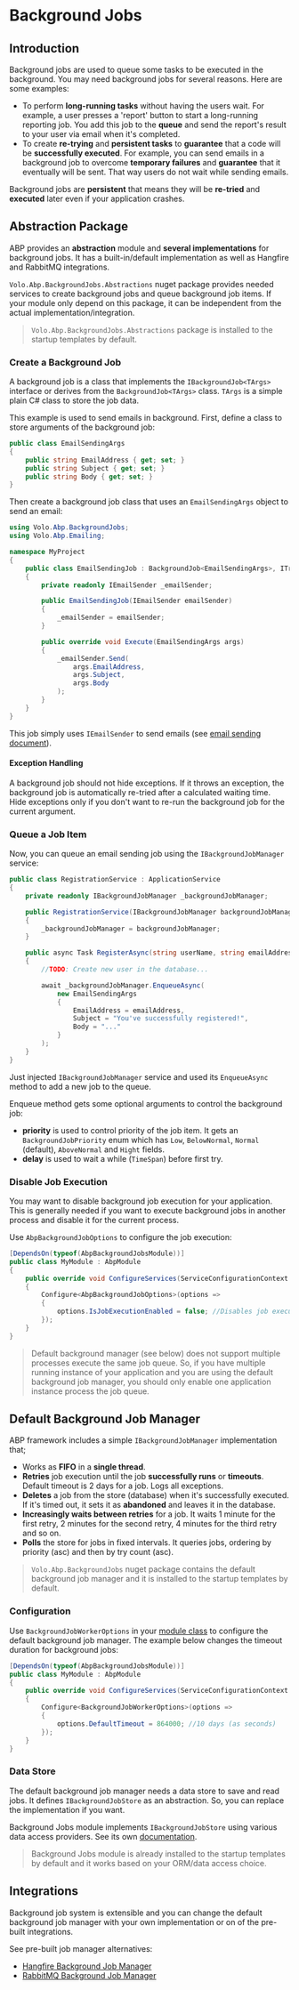 # Background Jobs

## Introduction

Background jobs are used to queue some tasks to be executed in the background. You may need background jobs for several reasons. Here are some examples:

- To perform **long-running tasks** without having the users wait. For example, a user presses a 'report' button to start a long-running reporting job. You add this job to the **queue** and send the report's result to your user via email when it's completed.
- To create **re-trying** and **persistent tasks** to **guarantee** that a code will be **successfully executed**. For example, you can send emails in a background job to overcome **temporary failures** and **guarantee** that it eventually will be sent. That way users do not wait while sending emails.

Background jobs are **persistent** that means they will be **re-tried** and **executed** later even if your application crashes.

## Abstraction Package

ABP provides an **abstraction** module and **several implementations** for background jobs. It has a built-in/default implementation as well as Hangfire and RabbitMQ integrations.

`Volo.Abp.BackgroundJobs.Abstractions` nuget package provides needed services to create background jobs and queue background job items. If your module only depend on this package, it can be independent from the actual implementation/integration.

> `Volo.Abp.BackgroundJobs.Abstractions` package is installed to the startup templates by default.

### Create a Background Job

A background job is a class that implements the `IBackgroundJob<TArgs>` interface or derives from the `BackgroundJob<TArgs>` class. `TArgs` is a simple plain C# class to store the job data.

This example is used to send emails in background. First, define a class to store arguments of the background job:

````csharp
public class EmailSendingArgs
{
    public string EmailAddress { get; set; }
    public string Subject { get; set; }
    public string Body { get; set; }
}
````

Then create a background job class that uses an `EmailSendingArgs` object to send an email:

````csharp
using Volo.Abp.BackgroundJobs;
using Volo.Abp.Emailing;

namespace MyProject
{
    public class EmailSendingJob : BackgroundJob<EmailSendingArgs>, ITransientDependency
    {
        private readonly IEmailSender _emailSender;

        public EmailSendingJob(IEmailSender emailSender)
        {
            _emailSender = emailSender;
        }

        public override void Execute(EmailSendingArgs args)
        {
            _emailSender.Send(
                args.EmailAddress,
                args.Subject,
                args.Body
            );
        }
    }
}
````

This job simply uses `IEmailSender` to send emails (see [email sending document](Emailing.md)).

#### Exception Handling

A background job should not hide exceptions. If it throws an exception, the background job is automatically re-tried after a calculated waiting time. Hide exceptions only if you don't want to re-run the background job for the current argument.

### Queue a Job Item

Now, you can queue an email sending job using the `IBackgroundJobManager` service:

````csharp
public class RegistrationService : ApplicationService
{
    private readonly IBackgroundJobManager _backgroundJobManager;

    public RegistrationService(IBackgroundJobManager backgroundJobManager)
    {
        _backgroundJobManager = backgroundJobManager;
    }

    public async Task RegisterAsync(string userName, string emailAddress, string password)
    {
        //TODO: Create new user in the database...

        await _backgroundJobManager.EnqueueAsync(
            new EmailSendingArgs
            {
                EmailAddress = emailAddress,
                Subject = "You've successfully registered!",
                Body = "..."
            }
        );
    }
}
````

Just injected `IBackgroundJobManager` service and used its `EnqueueAsync` method to add a new job to the queue.

Enqueue method gets some optional arguments to control the background job:

* **priority** is used to control priority of the job item. It gets an `BackgroundJobPriority` enum which has `Low`, `BelowNormal`, `Normal` (default), `AboveNormal` and `Hight` fields.
* **delay** is used to wait a while (`TimeSpan`) before first try.

### Disable Job Execution

You may want to disable background job execution for your application. This is generally needed if you want to execute background jobs in another process and disable it for the current process.

Use `AbpBackgroundJobOptions` to configure the job execution:

````csharp
[DependsOn(typeof(AbpBackgroundJobsModule))]
public class MyModule : AbpModule
{
    public override void ConfigureServices(ServiceConfigurationContext context)
    {
        Configure<AbpBackgroundJobOptions>(options =>
        {
            options.IsJobExecutionEnabled = false; //Disables job execution
        });
    }
}
````

> Default background manager (see below) does not support multiple processes execute the same job queue. So, if you have multiple running instance of your application and you are using the default background job manager, you should only enable one application instance process the job queue.

## Default Background Job Manager

ABP framework includes a simple `IBackgroundJobManager` implementation that;

- Works as **FIFO** in a **single thread**.
- **Retries** job execution until the job **successfully runs** or **timeouts**. Default timeout is 2 days for a job. Logs all exceptions.
- **Deletes** a job from the store (database) when it's successfully executed. If it's timed out, it sets it as **abandoned** and leaves it in the database.
- **Increasingly waits between retries** for a job. It waits 1 minute for the first retry, 2 minutes for the second retry, 4 minutes for the third retry and so on.
- **Polls** the store for jobs in fixed intervals. It queries jobs, ordering by priority (asc) and then by try count (asc).

> `Volo.Abp.BackgroundJobs` nuget package contains the default background job manager and it is installed to the startup templates by default.

### Configuration

Use `BackgroundJobWorkerOptions` in your [module class](Module-Development-Basics.md) to configure the default background job manager. The example below changes the timeout duration for background jobs:

````csharp
[DependsOn(typeof(AbpBackgroundJobsModule))]
public class MyModule : AbpModule
{
    public override void ConfigureServices(ServiceConfigurationContext context)
    {
        Configure<BackgroundJobWorkerOptions>(options =>
        {
            options.DefaultTimeout = 864000; //10 days (as seconds)
        });
    }
}
````

### Data Store

The default background job manager needs a data store to save and read jobs. It defines `IBackgroundJobStore` as an abstraction. So, you can replace the implementation if you want.

Background Jobs module implements `IBackgroundJobStore` using various data access providers. See its own [documentation](Modules/Background-Jobs.md).

> Background Jobs module is already installed to the startup templates by default and it works based on your ORM/data access choice.

## Integrations

Background job system is extensible and you can change the default background job manager with your own implementation or on of the pre-built integrations.

See pre-built job manager alternatives:

* [Hangfire Background Job Manager](Background-Jobs-Hangfire.md)
* [RabbitMQ Background Job Manager](Background-Jobs-RabbitMq.md)